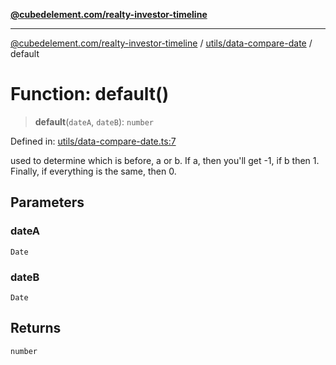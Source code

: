 [**@cubedelement.com/realty-investor-timeline**](../../../index.md)

---

[@cubedelement.com/realty-investor-timeline](../../../modules.md) / [utils/data-compare-date](../index.md) / default

# Function: default()

> **default**(`dateA`, `dateB`): `number`

Defined in: [utils/data-compare-date.ts:7](https://github.com/kvernon/realty-investor-timeline/blob/604db9c08bd36b2a48c8b342796ed6cd0d1401e0/src/utils/data-compare-date.ts#L7)

used to determine which is before, a or b. If a, then you'll get -1, if b then 1. Finally, if everything is the
same, then 0.

## Parameters

### dateA

`Date`

### dateB

`Date`

## Returns

`number`
